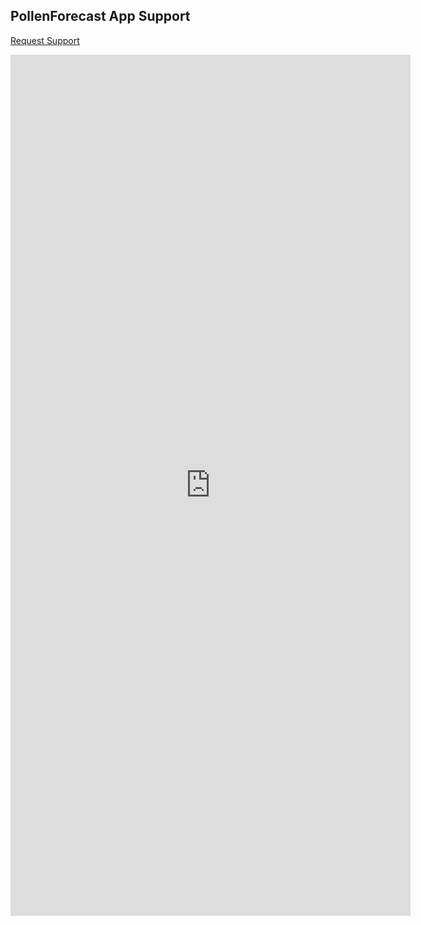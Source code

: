 ## PollenForecast App Support

[Request Support](https://forms.gle/1gniuYu3PuSz8CM2A)


<iframe src="https://docs.google.com/forms/d/e/1FAIpQLSd5jlRzDCfzwZKzmXSvbNuacs9dV3gJ9JDMJ9nsvSqhbcW0Tg/viewform?embedded=true" width="640" height="1378" frameborder="0" marginheight="0" marginwidth="0">Loading…</iframe>

